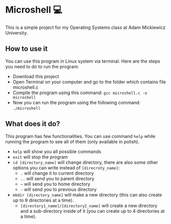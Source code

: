 
# Microshell 💻
This is a simple project for my Operating Systems class at Adam Mickiewicz University.

## How to use it
You can use this program in Linux system via terminal. Here are the steps you need to do to run the program:  
- Download this project
- Open Terminal on your computer and go to the folder which contains file microshell.c 
- Compile the program using this command: `gcc microshell.c -o microshell`
- Now you can run the program using the following command: `./microshell`

## What does it do?
This program has few functionalities. You can use command `help` while running the program to see all of them (only available in polish).
- `help` will show you all possible commands
- `exit` will stop the program
- `cd [directory_name]` will change directory, there are also some other options you can write instead of `[direcroty_name]`:
    - `.` will change it to current directory
    - `..` will send you to parent directory
    - `~` will send you to home directory
    - `-` will send you to previous directory
- `mkdir [directory_name]` will make a new directory (this can also create up to 9 directories at a time).
    - `[directory1_name]/[directory2_name]` will create a new directory and a sub-directory inside of it (you can create up to 4 directories at a time).

